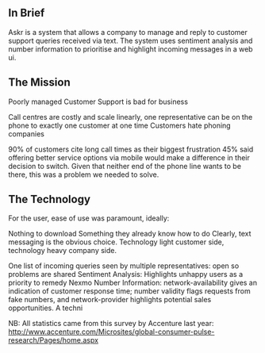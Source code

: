 ## In Brief
Askr is a system that allows a company to manage and reply to customer support queries received via text. The system uses sentiment analysis and number information to prioritise and highlight incoming messages in a web ui.

## The Mission
Poorly managed Customer Support is bad for business

Call centres are costly and scale linearly, one representative can be on the phone to exactly one customer at one time
Customers hate phoning companies

90% of customers cite long call times as their biggest frustration
45% said offering better service options via mobile would make a difference in their decision to switch.
Given that neither end of the phone line wants to be there, this was a problem we needed to solve.

## The Technology
For the user, ease of use was paramount, ideally:

Nothing to download
Something they already know how to do Clearly, text messaging is the obvious choice.
Technology light customer side, technology heavy company side.

One list of incoming queries seen by multiple representatives: open so problems are shared
Sentiment Analysis: Highlights unhappy users as a priority to remedy
Nexmo Number Information: network-availability gives an indication of customer response time; number validity flags requests from fake numbers, and network-provider highlights potential sales opportunities.
A techni

NB: All statistics came from this survey by Accenture last year: http://www.accenture.com/Microsites/global-consumer-pulse-research/Pages/home.aspx
